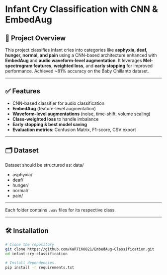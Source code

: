 # Infant Cry Classification with CNN & EmbedAug

## 📌 Project Overview
This project classifies infant cries into categories like **asphyxia, deaf, hunger, normal, and pain** using a CNN-based architecture enhanced with **EmbedAug** and **audio waveform-level augmentation**. It leverages **Mel-spectrogram features**, **weighted loss**, and **early stopping** for improved performance. Achieved ~81% accuracy on the Baby Chillanto dataset.

---

## ✅ Features
- CNN-based classifier for audio classification  
- **EmbedAug** (feature-level augmentation)  
- **Waveform-level augmentations** (noise, time-shift, volume scaling)  
- **Class-weighted loss** to handle imbalance  
- **Early stopping & best model saving**  
- **Evaluation metrics**: Confusion Matrix, F1-score, CSV export  

---

## 🗂 Dataset
Dataset should be structured as:
data/
- asphyxia/
- deaf/
- hunger/
- normal/
- pain/

---

Each folder contains `.wav` files for its respective class.

---

## 🛠 Installation
```bash
# Clone the repository
git clone https://github.com/KaRTiK0821/EmbedAug-Classification.git
cd infant-cry-classification

# Install dependencies
pip install -r requirements.txt
